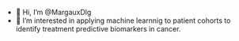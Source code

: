 - 👋 Hi, I’m @MargauxDlg
- 👀 I’m interested in applying machine learnnig to patient cohorts to identify treatment predictive biomarkers in cancer.


<!---
MargauxDlg/MargauxDlg is a ✨ special ✨ repository because its `README.md` (this file) appears on your GitHub profile.
You can click the Preview link to take a look at your changes.
--->
